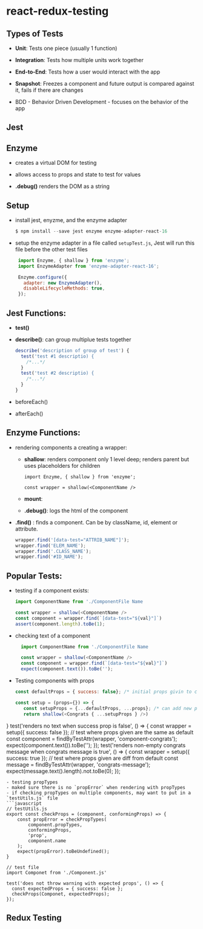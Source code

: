 # react-redux-testing

## Types of Tests
- **Unit**: Tests one piece (usually 1 function)
- **Integration**:  Tests how multiple units work together
- **End-to-End**: Tests how a user would interact with the app
- **Snapshot**: Freezes a component and future output is compared against it, fails if there are changes

- BDD - Behavior Driven Development - focuses on the behavior of the app

## Jest

## Enzyme
- creates a virtual DOM for testing
- allows access to props and state to test for values 

- **.debug()** renders the DOM as a string 

## Setup
- install jest, enyzme, and the enzyme adapter 
  ```javascript
  $ npm install --save jest enzyme enzyme-adapter-react-16
  ```
 - setup the enzyme adapter in a file called `setupTest.js`, Jest will run this file before the other test files
   ```javascript
    import Enzyme, { shallow } from 'enzyme';
    import EnzymeAdapter from 'enzyme-adapter-react-16';

    Enzyme.configure({ 
      adapter: new EnzymeAdapter(),
      disableLifecycleMethods: true,
    });
    ```
    
## Jest Functions:
- **test()**

- **describe()**: can group multiplue tests together
  ```javascript
  describe('description of group of test') {
    test('test #1 descriptio) {
      /*...*/
    }
    test('test #2 descriptio) {
      /*...*/
    }
  }
  ```

- beforeEach()

- afterEach()

## Enzyme Functions:
- rendering components a creating a wrapper:
  - **shallow**: renders component only 1 level deep; renders parent but uses placeholders for children 
    ```
    import Enzyme, { shallow } from 'enzyme';

    const wrapper = shallow(<ComponentName />
    ```
  - **mount**: 
  
  - **.debug()**: logs the html of the component


- **.find()** : finds a component.  Can be by className, id, element or attribute.
  ```javascript
  wrapper.find('[data-test="ATTRIB_NAME"]');
  wrapper.find('ELEM_NAME');
  wrapper.find('.CLASS_NAME');
  wrapper.find('#ID_NAME');
  ```


## Popular Tests: 

- testing if a component exists:
    ```javascript 
    import ComponentName from './ComponentFile Name

    const wrapper = shallow(<ComponentName />
    const component = wrapper.find(`[data-test="${val}"]`)
    assert(component.length).toBe(1);
    ```
- checking text of a component 
  ```javascript
    import ComponentName from './ComponentFile Name

    const wrapper = shallow(<ComponentName />
    const component = wrapper.find(`[data-test="${val}"]`)
    expect(component.text()).toBe('');
  ```

 - Testing components with props 
   ```javascript
   const defaultProps = { success: false}; /* initial props givin to component */

   const setup = (props={}) => {
      const setupProps = {...defaultProps, ...props}; /* can add new props to give to component (can overwrites default props) */
      return shallow(<Congrats { ...setupProps } />)
  }
  test('renders no text when success prop is false', () => {
      const wrapper = setup({ success: false }); // test where props given are the same as default
      const component = findByTestAttr(wrapper, 'component-congrats');
      expect(component.text()).toBe('');
  });
  test('renders non-empty congrats message when congrats message is true', () => {
      const wrapper = setup({ success: true }); // test where props given are diff from default
      const message = findByTestAttr(wrapper, 'congrats-message');
      expect(message.text().length).not.toBe(0);
  });
  ```
- testing propTypes
  - maked sure there is no `propError` when rendering with propTypes
  - if checking propTypes on multiple components, may want to put in a `testUtils.js` file
  ```javascript
  // testUtils.js
  export const checkProps = (component, conformingProps) => {
      const propError = checkPropTypes(
          component.propTypes,
          conformingProps,
          'prop',
          component.name
      );
      expect(propError).toBeUndefined();
  }
  
  // test file
  import Componet from './Component.js'
  
  test('does not throw warning with expected props', () => {
    const expectedProps = { success: false };
    checkProps(Componet, expectedProps);
  });
  ```
## Redux Testing
